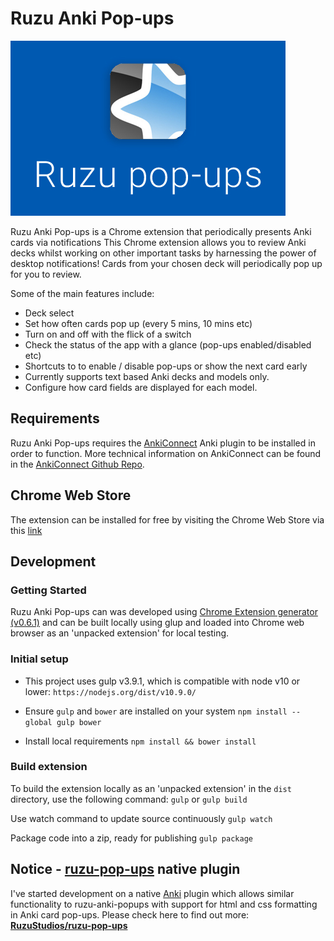 
# Ruzu Anki Pop-ups

![](media/Small%20tile.jpg)

Ruzu Anki Pop-ups is a Chrome extension that periodically presents Anki cards via notifications
This Chrome extension allows you to review Anki decks whilst working on other important tasks by harnessing the power of desktop notifications! Cards from your chosen deck will periodically pop up for you to review.

Some of the main features include:
- Deck select
- Set how often cards pop up (every 5 mins, 10 mins etc)
- Turn on and off with the flick of a switch
- Check the status of the app with a glance (pop-ups enabled/disabled etc)
- Shortcuts to to enable / disable pop-ups or show the next card early
- Currently supports text based Anki decks and models only.
- Configure how card fields are displayed for each model.

## Requirements
Ruzu Anki Pop-ups requires the [AnkiConnect](https://ankiweb.net/shared/info/2055492159) Anki plugin to be installed in order to function. More technical information on AnkiConnect can be found in the [AnkiConnect Github Repo](https://github.com/FooSoft/anki-connect).

## Chrome Web Store
The extension can be installed for free by visiting the Chrome Web Store via this [link](https://chrome.google.com/webstore/detail/ruzu-anki-pop-ups/mpjdjilfcgmndfnailloidpemknemeno)

## Development

### Getting Started
Ruzu Anki Pop-ups can was developed using [Chrome Extension generator (v0.6.1)](https://github.com/yeoman/generator-chrome-extension/tree/v0.6.1) and can be built locally using glup and loaded into Chrome web browser as an 'unpacked extension' for local testing.

### Initial setup
- This project uses gulp v3.9.1, which is compatible with node v10 or lower:
`https://nodejs.org/dist/v10.9.0/`

- Ensure `gulp` and `bower` are installed on your system
`npm install --global gulp bower`

- Install local requirements
`npm install && bower install`

### Build extension
To build the extension locally as an 'unpacked extension' in the `dist` directory, use the following command:
`gulp` or `gulp build`

Use watch command to update source continuously
`gulp watch`

Package code into a zip, ready for publishing
`gulp package`

## Notice - [ruzu-pop-ups](https://github.com/RuzuStudios/ruzu-pop-ups) native plugin
I've started development on a native [Anki](https://apps.ankiweb.net/) plugin which allows similar functionality to ruzu-anki-popups with support for html and css formatting in Anki card pop-ups. Please check here to find out more: **[RuzuStudios/ruzu-pop-ups](https://github.com/RuzuStudios/ruzu-pop-ups)**
